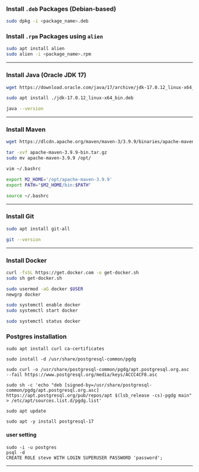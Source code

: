 ### Install `.deb` Packages (Debian-based)

```sh
sudo dpkg -i <package_name>.deb
```

### Install `.rpm` Packages using `alien`

```sh
sudo apt install alien
sudo alien -i <package_name>.rpm
```

---

### Install Java (Oracle JDK 17)

```sh
wget https://download.oracle.com/java/17/archive/jdk-17.0.12_linux-x64_bin.deb

sudo apt install ./jdk-17.0.12_linux-x64_bin.deb

java --version
```

---

### Install Maven

```sh
wget https://dlcdn.apache.org/maven/maven-3/3.9.9/binaries/apache-maven-3.9.9-bin.tar.gz

tar -xvf apache-maven-3.9.9-bin.tar.gz
sudo mv apache-maven-3.9.9 /opt/
```

```sh
vim ~/.bashrc

export M2_HOME='/opt/apache-maven-3.9.9'
export PATH="$M2_HOME/bin:$PATH"

source ~/.bashrc
```

---

### Install Git

```sh
sudo apt install git-all

git --version
```

---

### Install Docker

```sh
curl -fsSL https://get.docker.com -o get-docker.sh
sudo sh get-docker.sh

sudo usermod -aG docker $USER
newgrp docker

sudo systemctl enable docker
sudo systemctl start docker

sudo systemctl status docker
```

### Postgres installation

```
sudo apt install curl ca-certificates
```

```
sudo install -d /usr/share/postgresql-common/pgdg
```

```
sudo curl -o /usr/share/postgresql-common/pgdg/apt.postgresql.org.asc --fail https://www.postgresql.org/media/keys/ACCC4CF8.asc
```

```
sudo sh -c 'echo "deb [signed-by=/usr/share/postgresql-common/pgdg/apt.postgresql.org.asc] https://apt.postgresql.org/pub/repos/apt $(lsb_release -cs)-pgdg main" > /etc/apt/sources.list.d/pgdg.list'
```

```
sudo apt update
```

```
sudo apt -y install postgresql-17
```

#### user setting

```
sudo -i -u postgres
psql -d
CREATE ROLE steve WITH LOGIN SUPERUSER PASSWORD 'password';
```

---